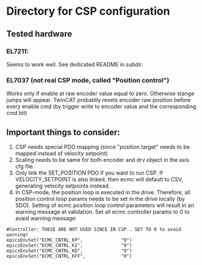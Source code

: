 # Directory for CSP configuration

## Tested hardware
### EL7211:
Seems to work well. See dedicated README in subdir.

### EL7037 (not real CSP mode, called  "Position control")
Works only if enable at raw encoder value equal to zero. Otherwise stange jumps will appear.
TwinCAT probablly resets encoder raw position before every enable cmd (by trigger write to encoder value and the corresponding cmd bit)

## Important things to consider:
 1. CSP needs special PDO mapping (since "position target" needs to be mapped instead of velocity setpoint)
 2. Scaling needs to be same for both encoder and drv object in the axis cfg file.
 3. Only link the SET_POSITION PDO if you want to run CSP. If VELOCITY_SETPOINT is also linked, then ecmc will default to CSV, generating velocity setpoints instead.
 4. In CSP-mode, the position loop is executed in the drive. Therefore, all position control loop params needs to be set in the drive locally (by SDO). Setting of ecmc position loop control parameters will result in an warning message at validation. Set all ecmc controller params to 0 to avaid warning message:
```
#Controller: THESE ARE NOT USED SINCE IN CSP.. SET TO 0 to avoid warning!
epicsEnvSet("ECMC_CNTRL_KP",              "0")
epicsEnvSet("ECMC_CNTRL_KI",              "0")
epicsEnvSet("ECMC_CNTRL_KD",              "0")
epicsEnvSet("ECMC_CNTRL_KFF",             "0")
```
